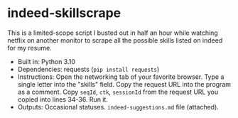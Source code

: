 # indeed-skillscrape

This is a limited-scope script I busted out in half an hour while watching netflix on another monitor to scrape all the possible skills listed on indeed for my resume.

- Built in: Python 3.10
- Dependencies: requests (`pip install requests`)
- Instructions: Open the networking tab of your favorite browser. Type a single letter into the "skills" field. Copy the request URL into the program as a comment. Copy `seqId`, `ctk`, `sessionId` from the request URL you copied into lines 34-36. Run it.
- Outputs: Occasional statuses. `indeed-suggestions.md` file (attached).
